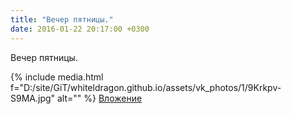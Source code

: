 ```yaml
---
title: "Вечер пятницы."
date: 2016-01-22 20:17:00 +0300
---
```


Вечер пятницы.


{% include media.html f="D:/site/GiT/whiteldragon.github.io/assets/vk_photos/1/9Krkpv-S9MA.jpg" alt="" %}
[Вложение](https://vk.com/photo41076938_398455909)
